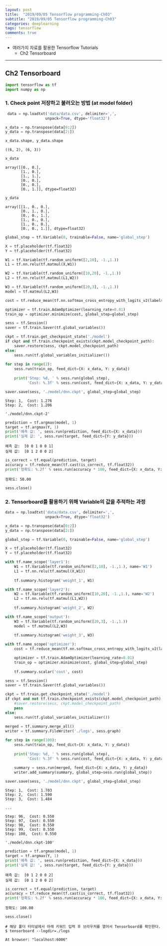 ```yaml
---
layout: post
title:  "2019/09/05 Tensorflow programming-Ch03"
subtitle: "2019/09/05 Tensorflow programming-Ch03"
categories: deeplearning
tags: tensorflow
comments: true
---
```


- 여러가지 자료를 활용한 Tensorflow Tutorials 
  - Ch2 Tensorboard

------

## Ch2 Tensorboard


```python
import tensorflow as tf
import numpy as np
```

### 1. Check point 저장하고 불러오는 방법 (at model folder)


```python
 data = np.loadtxt('data/data.csv', delimiter=',',
                  unpack=True, dtype='float32')

x_data = np.transpose(data[0:2])
y_data = np.transpose(data[2:])
```


```python
x_data.shape, y_data.shape
```


    ((6, 2), (6, 3))


```python
x_data
```


    array([[0., 0.],
           [1., 0.],
           [1., 1.],
           [0., 0.],
           [0., 0.],
           [0., 1.]], dtype=float32)


```python
y_data
```


    array([[1., 0., 0.],
           [0., 1., 0.],
           [0., 0., 1.],
           [1., 0., 0.],
           [1., 0., 0.],
           [0., 0., 1.]], dtype=float32)




```python
global_step = tf.Variable(0, trainable=False, name='global_step')

X = tf.placeholder(tf.float32)
Y = tf.placeholder(tf.float32)

W1 = tf.Variable(tf.random_uniform([2,10], -1.,1.))
L1 = tf.nn.relu(tf.matmul(X,W1))

W2 = tf.Variable(tf.random_uniform([10,20], -1.,1.))
L2 = tf.nn.relu(tf.matmul(L1,W2))

W3 = tf.Variable(tf.random_uniform([20,3], -1.,1.))
model = tf.matmul(L2,W3)

cost = tf.reduce_mean(tf.nn.softmax_cross_entropy_with_logits_v2(labels=Y, logits=model))

optimizer = tf.train.AdamOptimizer(learning_rate=0.01)
train_op = optimizer.minimize(cost, global_step=global_step)
```


```python
sess = tf.Session()
saver = tf.train.Saver(tf.global_variables())

ckpt = tf.train.get_checkpoint_state('./model')
if ckpt and tf.train.checkpoint_exists(ckpt.model_checkpoint_path):
    saver.restore(sess, ckpt.model_checkpoint_path)
else:
    sess.run(tf.global_variables_initializer())
    
for step in range(2):
    sess.run(train_op, feed_dict={X: x_data, Y: y_data})
    
    print('Step: %d, ' % sess.run(global_step),
          'Cost: %.3f' % sess.run(cost, feed_dict={X: x_data, Y: y_data}))

saver.save(sess, './model/dnn.ckpt', global_step=global_step)
```

    Step: 1,  Cost: 1.276
    Step: 2,  Cost: 1.206

    './model/dnn.ckpt-2'


```python
prediction = tf.argmax(model, 1)
target = tf.argmax(Y, 1)
print('예측 값: ', sess.run(prediction, feed_dict={X: x_data}))
print('실제 값: ', sess.run(target, feed_dict={Y: y_data}))
```

    예측 값:  [0 0 1 0 0 1]
    실제 값:  [0 1 2 0 0 2]



```python
is_correct = tf.equal(prediction, target)
accuracy = tf.reduce_mean(tf.cast(is_correct, tf.float32))
print('정확도: %.2f' % sess.run(accuracy * 100, feed_dict={X: x_data, Y: y_data}))
```

    정확도: 50.00



```python
sess.close()
```

### 2. Tensorboard를 활용하기 위해 Variable의 값을 추적하는 과정


```python
data = np.loadtxt('data/data.csv', delimiter=',',
                  unpack=True, dtype='float32')

x_data = np.transpose(data[0:2])
y_data = np.transpose(data[2:])
```


```python
global_step = tf.Variable(0, trainable=False, name='global_step')

X = tf.placeholder(tf.float32)
Y = tf.placeholder(tf.float32)
```


```python
with tf.name_scope('layer1'):
    W1 = tf.Variable(tf.random_uniform([2,10], -1.,1.), name='W1')
    L1 = tf.nn.relu(tf.matmul(X,W1))
    
    tf.summary.histogram('weight_1', W1)

with tf.name_scope('layer2'):
    W2 = tf.Variable(tf.random_uniform([10,20], -1.,1.), name='W2')
    L2 = tf.nn.relu(tf.matmul(L1,W2))
    
    tf.summary.histogram('weight_2', W2)

with tf.name_scope('output'):
    W3 = tf.Variable(tf.random_uniform([20,3], -1.,1.))
    model = tf.matmul(L2,W3)
    
    tf.summary.histogram('weight_3', W3)

with tf.name_scope('optimizer'):
    cost = tf.reduce_mean(tf.nn.softmax_cross_entropy_with_logits_v2(labels=Y, logits=model))

    optimizer = tf.train.AdamOptimizer(learning_rate=0.01)
    train_op = optimizer.minimize(cost, global_step=global_step)
    
    tf.summary.scalar('cost', cost)
```


```python
sess = tf.Session()
saver = tf.train.Saver(tf.global_variables())

ckpt = tf.train.get_checkpoint_state('./model')
if ckpt and not tf.train.checkpoint_exists(ckpt.model_checkpoint_path):
    #saver.restore(sess, ckpt.model_checkpoint_path)
    pass
else:
    sess.run(tf.global_variables_initializer())
    
merged = tf.summary.merge_all()
writer = tf.summary.FileWriter('./logs', sess.graph)
```


```python
for step in range(100):
    sess.run(train_op, feed_dict={X: x_data, Y: y_data})
    
    print('Step: %d, ' % sess.run(global_step),
          'Cost: %.3f' % sess.run(cost, feed_dict={X: x_data, Y: y_data}))
    
    summary = sess.run(merged, feed_dict={X: x_data, Y: y_data})
    writer.add_summary(summary, global_step=sess.run(global_step))

saver.save(sess, './model/dnn.ckpt', global_step=global_step)
```

    Step: 1,  Cost: 1.703
    Step: 2,  Cost: 1.590
    Step: 3,  Cost: 1.484
    
    ...
    
    Step: 96,  Cost: 0.550
    Step: 97,  Cost: 0.550
    Step: 98,  Cost: 0.550
    Step: 99,  Cost: 0.550
    Step: 100,  Cost: 0.550

    './model/dnn.ckpt-100'




```python
prediction = tf.argmax(model, 1)
target = tf.argmax(Y, 1)
print('예측 값: ', sess.run(prediction, feed_dict={X: x_data}))
print('실제 값: ', sess.run(target, feed_dict={Y: y_data}))
```

    예측 값:  [0 1 2 0 0 2]
    실제 값:  [0 1 2 0 0 2]



```python
is_correct = tf.equal(prediction, target)
accuracy = tf.reduce_mean(tf.cast(is_correct, tf.float32))
print('정확도: %.2f' % sess.run(accuracy * 100, feed_dict={X: x_data, Y: y_data}))
```

    정확도: 100.00



```python
sess.close()
```

 
```
# 해당 폴더 터미널에서 아래 키워드 입력 후 브라우저를 열어서 Tensorboard를 확인한다.
$ tensorboard --logdir=./logs

At browser: "localhost:6006"
```